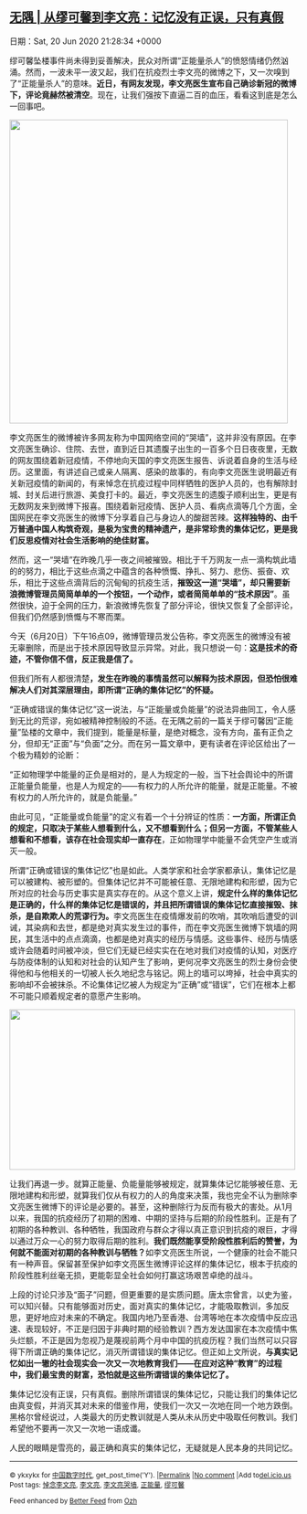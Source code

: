 [无隅 | 从缪可馨到李文亮：记忆没有正误，只有真假](https://chinadigitaltimes.net/chinese/2020/06/%e6%97%a0%e9%9a%85-%e4%bb%8e%e7%bc%aa%e5%8f%af%e9%a6%a8%e5%88%b0%e6%9d%8e%e6%96%87%e4%ba%ae%ef%bc%9a%e8%ae%b0%e5%bf%86%e6%b2%a1%e6%9c%89%e6%ad%a3%e8%af%af%ef%bc%8c%e5%8f%aa%e6%9c%89%e7%9c%9f/)
------
日期：Sat, 20 Jun 2020 21:28:34 +0000

<p>缪可馨坠楼事件尚未得到妥善解决，民众对所谓“正能量杀人”的愤怒情绪仍然汹涌。然而，一波未平一波又起，我们在抗疫烈士李文亮的微博之下，又一次嗅到了“正能量杀人”的意味。<strong>近日，有网友发现，李文亮医生宣布自己确诊新冠的微博下，评论竟赫然被清空</strong>。现在，让我们强按下直逼二百的血压，看看这到底是怎么一回事吧。</p><p><img class="alignnone size-full wp-image-647822" src="https://chinadigitaltimes.net/chinese/files/2020/06/Screenshot-2020-06-20-at-17.24.08.png" alt="" width="487" height="532" srcset="https://chinadigitaltimes.net/chinese/files/2020/06/Screenshot-2020-06-20-at-17.24.08.png 487w, https://chinadigitaltimes.net/chinese/files/2020/06/Screenshot-2020-06-20-at-17.24.08-275x300.png 275w" sizes="(max-width: 487px) 100vw, 487px" /></p><p>李文亮医生的微博被许多网友称为中国网络空间的“哭墙”，这并非没有原因。在李文亮医生确诊、住院、去世，直到近日其遗腹子出生的一百多个日日夜夜里，无数的网友围绕着新冠疫情，不停地向天国的李文亮医生报告、诉说着自身的生活与经历。这里面，有讲述自己或亲人隔离、感染的故事的，有向李文亮医生说明最近有关新冠疫情的新闻的，有来悼念在抗疫过程中同样牺牲的医护人员的，也有解除封城、封关后进行旅游、美食打卡的。最近，李文亮医生的遗腹子顺利出生，更是有无数网友来到微博下报喜。围绕着新冠疫情、医护人员、看病点滴等几个方面，全国网民在李文亮医生的微博下分享着自己与身边人的酸甜苦辣。<strong>这样独特的、由千万普通中国人构筑奇观，是极为宝贵的精神遗产，是非常珍贵的集体记忆，更是我们反思疫情对社会生活影响的绝佳财富。</strong></p><p>然而，这一“哭墙”在昨晚几乎一夜之间被摧毁。相比于千万网友一点一滴构筑此墙的的努力，相比于这些点滴之中蕴含的各种愤慨、挣扎、努力、悲伤、振奋、欢乐，相比于这些点滴背后的沉甸甸的抗疫生活，<strong>摧毁这一道“哭墙”，却只需要新浪微博管理员简简单单的一个按钮，一个动作，或者简简单单的“技术原因”</strong>。虽然很快，迫于全网的压力，新浪微博先恢复了部分评论，很快又恢复了全部评论，但我们仍然感到愤慨与不寒而栗。</p><p>今天（6月20日）下午16点09，微博管理员发公告称，李文亮医生的微博没有被无辜删除，而是出于技术原因导致显示异常。对此，我只想说一句：<strong>这是技术的奇迹，</strong><strong>不管你信不信，反正我是信了。</strong></p><p>但我们所有人都很清楚<strong>，发生在昨晚的事情虽然可以解释为技术原因，但恐怕很难解决人们对其深层理由，即所谓“正确的集体记忆”的怀疑。</strong></p><p>“正确或错误的集体记忆”这一说法，与“正能量或负能量”的说法异曲同工，令人感到无比的荒谬，宛如被精神控制般的不适。在无隅之前的一篇关于缪可馨因“正能量”坠楼的文章中，我们提到，能量是标量，是绝对概念，没有方向，虽有正负之分，但却无“正面”与“负面”之分。而在另一篇文章中，更有读者在评论区给出了一个极为精妙的论断：</p><p>“正如物理学中能量的正负是相对的，是人为规定的一般，当下社会舆论中的所谓正能量负能量，也是人为规定的——有权力的人所允许的能量，就是正能量。不被有权力的人所允许的，就是负能量。”</p><p>由此可见，“正能量或负能量”的定义有着一个十分辨证的性质：<strong>一方面，所谓正负的规定，只取决于某些人想看到什么，又不想看到什么；但另一方面，不管某些人想看和不想看，该存在社会现实却一直存在</strong>，正如物理学中能量不会凭空产生或消灭一般。</p><p>所谓“正确或错误的集体记忆”也是如此。人类学家和社会学家都承认，集体记忆是可以被建构、被形塑的。但集体记忆并不可能被任意、无限地建构和形塑，因为它所对应的社会与历史事实是真实存在的。从这个意义上讲，<strong>规定什么样的集体记忆是正确的，什么样的集体记忆是错误的，并且把所谓错误的集体记忆直接摧毁、抹杀，是自欺欺人的荒谬行为。</strong>李文亮医生在疫情爆发前的吹哨，其吹哨后遭受的训诫，其染病和去世，都是绝对真实发生过的事件，而在李文亮医生微博下筑墙的网民，其生活中的点点滴滴，也都是绝对真实的经历与情感。这些事件、经历与情感或许会随着时间被冲淡，但它们无疑已经实实在在地对我们对疫情的认知，对医疗与防疫体制的认知和对社会的认知产生了影响，更何况李文亮医生的烈士身份会使得他和与他相关的一切被人长久地纪念与铭记。网上的墙可以垮掉，社会中真实的影响却不会被抹杀。不论集体记忆被人为规定为“正确”或“错误”，它们在根本上都不可能只顺着规定者的意愿产生影响。</p><p><img class="alignnone size-full wp-image-647823" src="https://chinadigitaltimes.net/chinese/files/2020/06/Screenshot-2020-06-20-at-17.24.51-e1592688305424.png" alt="" width="500" height="281" /></p><p>让我们再退一步。就算正能量、负能量能够被规定，就算集体记忆能够被任意、无限地建构和形塑，就算我们仅从有权力的人的角度来决策，我也完全不认为删除李文亮医生微博下的评论是必要的。甚至，这种删除行为反而有极大的害处。从1月以来，我国的抗疫经历了初期的困难、中期的坚持与后期的阶段性胜利。正是有了初期的各种教训、各种牺牲，我国政府与群众才得以真正意识到抗疫的艰巨，才得以通过万众一心的努力取得后期的胜利。<strong>我们既然能享受阶段性胜利后的赞誉，为何就不能面对初期的各种教训与牺牲？</strong>如李文亮医生所说，一个健康的社会不能只有一种声音。保留甚至保护如李文亮医生微博评论这样的集体记忆，根本于抗疫的阶段性胜利丝毫无损，更能彰显全社会如何打赢这场艰苦卓绝的战斗。</p><p>上段的讨论只涉及“面子”问题，但更重要的是实质问题。唐太宗曾言，以史为鉴，可以知兴替。只有能够面对历史，面对真实的集体记忆，才能吸取教训，多加反思，更好地应对未来的不确定。我国内地乃至香港、台湾等地在本次疫情中反应迅速、表现较好，不正是归因于非典时期的经验教训？西方发达国家在本次疫情中焦头烂额，不正是因为忽视乃是蔑视前两个月中中国的抗疫历程？我们当然可以只容得下所谓正确的集体记忆，消灭所谓错误的集体记忆。但正如上文所说，<strong>与真实记忆如出一辙的社会现实会一次又一次地教育我们——在应对这种“教育”的过程中，我们最宝贵的财富，恐怕就是这些所谓错误的集体记忆了。</strong></p><p>集体记忆没有正误，只有真假。删除所谓错误的集体记忆，只能让我们的集体记忆由真变假，并消灭其对未来的借鉴作用，使我们一次又一次地在同一个地方跌倒。黑格尔曾经说过，人类最大的历史教训就是人类从未从历史中吸取任何教训。我们希望他不要再一次又一次地一语成谶。</p><p>人民的眼睛是雪亮的，最正确和真实的集体记忆，无疑就是人民本身的共同记忆。</p><hr /><p><small>&copy; ykxykx for <a href="https://chinadigitaltimes.net/chinese">中国数字时代</a>, get_post_time('Y'). |<a href="https://chinadigitaltimes.net/chinese/2020/06/%e6%97%a0%e9%9a%85-%e4%bb%8e%e7%bc%aa%e5%8f%af%e9%a6%a8%e5%88%b0%e6%9d%8e%e6%96%87%e4%ba%ae%ef%bc%9a%e8%ae%b0%e5%bf%86%e6%b2%a1%e6%9c%89%e6%ad%a3%e8%af%af%ef%bc%8c%e5%8f%aa%e6%9c%89%e7%9c%9f/">Permalink</a> |<a href="https://chinadigitaltimes.net/chinese/2020/06/%e6%97%a0%e9%9a%85-%e4%bb%8e%e7%bc%aa%e5%8f%af%e9%a6%a8%e5%88%b0%e6%9d%8e%e6%96%87%e4%ba%ae%ef%bc%9a%e8%ae%b0%e5%bf%86%e6%b2%a1%e6%9c%89%e6%ad%a3%e8%af%af%ef%bc%8c%e5%8f%aa%e6%9c%89%e7%9c%9f/#comments">No comment</a> |Add to<a href="http://del.icio.us/post?url=https://chinadigitaltimes.net/chinese/2020/06/%e6%97%a0%e9%9a%85-%e4%bb%8e%e7%bc%aa%e5%8f%af%e9%a6%a8%e5%88%b0%e6%9d%8e%e6%96%87%e4%ba%ae%ef%bc%9a%e8%ae%b0%e5%bf%86%e6%b2%a1%e6%9c%89%e6%ad%a3%e8%af%af%ef%bc%8c%e5%8f%aa%e6%9c%89%e7%9c%9f/&amp;title=无隅 | 从缪可馨到李文亮：记忆没有正误，只有真假">del.icio.us</a><br/>Post tags: <a href="https://chinadigitaltimes.net/chinese/tag/%e6%82%bc%e5%bf%b5%e6%9d%8e%e6%96%87%e4%ba%ae/" rel="tag">悼念李文亮</a>, <a href="https://chinadigitaltimes.net/chinese/tag/%e6%9d%8e%e6%96%87%e4%ba%ae/" rel="tag">李文亮</a>, <a href="https://chinadigitaltimes.net/chinese/tag/%e6%9d%8e%e6%96%87%e4%ba%ae%e5%93%ad%e5%a2%99/" rel="tag">李文亮哭墙</a>, <a href="https://chinadigitaltimes.net/chinese/tag/%e6%ad%a3%e8%83%bd%e9%87%8f/" rel="tag">正能量</a>, <a href="https://chinadigitaltimes.net/chinese/tag/%e7%bc%aa%e5%8f%af%e9%a6%a8/" rel="tag">缪可馨</a><br/></small></p><p><small>Feed enhanced by <a href='http://planetozh.com/blog/my-projects/wordpress-plugin-better-feed-rss/'>Better Feed</a> from  <a href='http://planetozh.com/blog/'>Ozh</a></small></p>
